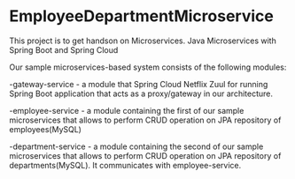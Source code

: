 # EmployeeDepartmentMicroservice


This project is to get handson on Microservices.
Java Microservices with Spring Boot and Spring Cloud


Our sample microservices-based system consists of the following modules:

-gateway-service - a module that Spring Cloud Netflix Zuul for running Spring Boot application that acts as a proxy/gateway in our architecture.

-employee-service - a module containing the first of our sample microservices that allows to perform CRUD operation on JPA repository of employees(MySQL)

-department-service - a module containing the second of our sample microservices that allows to perform CRUD operation on JPA repository of departments(MySQL). It communicates with employee-service.
